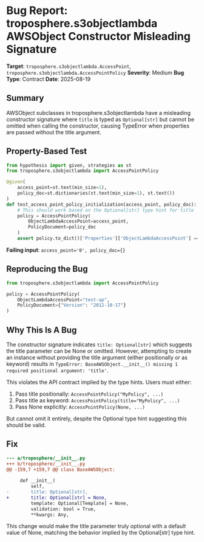 # Bug Report: troposphere.s3objectlambda AWSObject Constructor Misleading Signature

**Target**: `troposphere.s3objectlambda.AccessPoint`, `troposphere.s3objectlambda.AccessPointPolicy` 
**Severity**: Medium
**Bug Type**: Contract
**Date**: 2025-08-19

## Summary

AWSObject subclasses in troposphere.s3objectlambda have a misleading constructor signature where `title` is typed as `Optional[str]` but cannot be omitted when calling the constructor, causing TypeError when properties are passed without the title argument.

## Property-Based Test

```python
from hypothesis import given, strategies as st
from troposphere.s3objectlambda import AccessPointPolicy

@given(
    access_point=st.text(min_size=1),
    policy_doc=st.dictionaries(st.text(min_size=1), st.text())
)
def test_access_point_policy_initialization(access_point, policy_doc):
    # This should work based on the Optional[str] type hint for title
    policy = AccessPointPolicy(
        ObjectLambdaAccessPoint=access_point,
        PolicyDocument=policy_doc
    )
    assert policy.to_dict()['Properties']['ObjectLambdaAccessPoint'] == access_point
```

**Failing input**: `access_point='0', policy_doc={}`

## Reproducing the Bug

```python
from troposphere.s3objectlambda import AccessPointPolicy

policy = AccessPointPolicy(
    ObjectLambdaAccessPoint="test-ap",
    PolicyDocument={"Version": "2012-10-17"}
)
```

## Why This Is A Bug

The constructor signature indicates `title: Optional[str]` which suggests the title parameter can be None or omitted. However, attempting to create an instance without providing the title argument (either positionally or as keyword) results in `TypeError: BaseAWSObject.__init__() missing 1 required positional argument: 'title'`. 

This violates the API contract implied by the type hints. Users must either:
1. Pass title positionally: `AccessPointPolicy("MyPolicy", ...)`  
2. Pass title as keyword: `AccessPointPolicy(title="MyPolicy", ...)`
3. Pass None explicitly: `AccessPointPolicy(None, ...)`

But cannot omit it entirely, despite the Optional type hint suggesting this should be valid.

## Fix

```diff
--- a/troposphere/__init__.py
+++ b/troposphere/__init__.py
@@ -159,7 +159,7 @@ class BaseAWSObject:
 
     def __init__(
         self,
-        title: Optional[str],
+        title: Optional[str] = None,
         template: Optional[Template] = None,
         validation: bool = True,
         **kwargs: Any,
```

This change would make the title parameter truly optional with a default value of None, matching the behavior implied by the Optional[str] type hint.